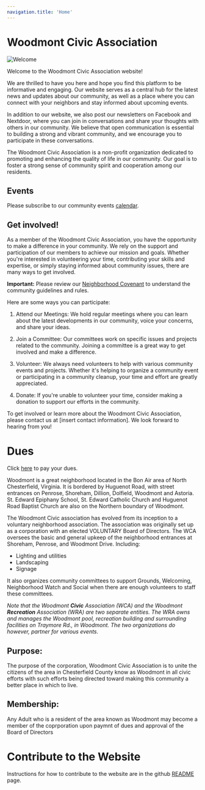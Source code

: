 ```yaml
---
navigation.title: 'Home'
---
```


# Woodmont Civic Association

![Welcome](/cover.png)

Welcome to the Woodmont Civic Association website!

We are thrilled to have you here and hope you find this platform to be informative and engaging. Our website serves as a central hub for the latest news and updates about our community, as well as a place where you can connect with your neighbors and stay informed about upcoming events.

In addition to our website, we also post our newsletters on Facebook and Nextdoor, where you can join in conversations and share your thoughts with others in our community. We believe that open communication is essential to building a strong and vibrant community, and we encourage you to participate in these conversations.

The Woodmont Civic Association is a non-profit organization dedicated to promoting and enhancing the quality of life in our community. Our goal is to foster a strong sense of community spirit and cooperation among our residents.

## Events

Please subscribe to our community events [calendar](https://calendar.google.com/calendar/u/0?cid=d29vZG1vbnRib25haXJAZ21haWwuY29t).

## Get involved!

As a member of the Woodmont Civic Association, you have the opportunity to make a difference in your community. We rely on the support and participation of our members to achieve our mission and goals. Whether you're interested in volunteering your time, contributing your skills and expertise, or simply staying informed about community issues, there are many ways to get involved.

**Important:** Please review our [Neighborhood Covenant](https://github.com/woodmont-civic/woodmont-civic.github.io/releases/latest/download/Woodmont-Neighborhood-Covenant.pdf) to understand the community guidelines and rules.

Here are some ways you can participate:

1. Attend our Meetings: We hold regular meetings where you can learn about the latest developments in our community, voice your concerns, and share your ideas.

2. Join a Committee: Our committees work on specific issues and projects related to the community. Joining a committee is a great way to get involved and make a difference.

3. Volunteer: We always need volunteers to help with various community events and projects. Whether it's helping to organize a community event or participating in a community cleanup, your time and effort are greatly appreciated.

4. Donate: If you're unable to volunteer your time, consider making a donation to support our efforts in the community.

To get involved or learn more about the Woodmont Civic Association, please contact us at [insert contact information]. We look forward to hearing from you!

# Dues

Click [here](https://pay.woodmontbonair.com) to pay your dues.

Woodmont is a great neighborhood located in the Bon Air area of North Chesterfield, Virginia. It is bordered by Huguenot Road, with street entrances on Penrose, Shoreham, Dillion, Dolfield, Woodmont and Astoria. St. Edward Epiphany School, St. Edward Catholic Church and Huguenot Road Baptist Church are also on the Northern boundary of Woodmont.

The Woodmont Civic association has evolved from its inception to a voluntary neighborhood association. The association was originally set up as a corporation with an elected VOLUNTARY Board of Directors.   The WCA oversees the basic and general upkeep of the neighborhood entrances at Shoreham, Penrose, and Woodmont Drive. Including:

- Lighting and utilities
- Landscaping
- Signage

It also organizes community committees to support Grounds, Welcoming, Neighborhood Watch and Social when there are enough volunteers to staff these committees. 

_Note that the Woodmont **Civic** Association (WCA)  and the  Woodmont **Recreation** Association (WRA)  are two separate entities.  The WRA owns and manages the Woodmont  pool, recreation building and surrounding facilities on Traymore Rd., in Woodmont.  The two organizations do however, partner for various events._

## Purpose:

The purpose of the corporation, Woodmont Civic Association is to unite the citizens of the area in Chesterfield County know as Woodmont in all civic efforts with such efforts being directed toward making this community a better place in which to live.

## Membership:

Any Adult who is a resident of the area known as Woodmont may become a member of the coprporation upon paymnt of dues and approval of the Board of Directors


# Contribute to the Website

Instructions for how to contribute to the website are in the github [README](https://github.com/woodmont-civic/woodmont-civic.github.io/blob/main/README.md) page.
